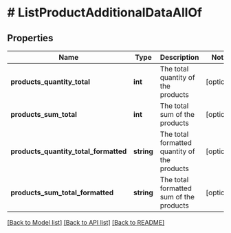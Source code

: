 # # ListProductAdditionalDataAllOf

## Properties

Name | Type | Description | Notes
------------ | ------------- | ------------- | -------------
**products_quantity_total** | **int** | The total quantity of the products | [optional]
**products_sum_total** | **int** | The total sum of the products | [optional]
**products_quantity_total_formatted** | **string** | The total formatted quantity of the products | [optional]
**products_sum_total_formatted** | **string** | The total formatted sum of the products | [optional]

[[Back to Model list]](../README.md#documentation-for-models) [[Back to API list]](../README.md#documentation-for-api-endpoints) [[Back to README]](../README.md)
